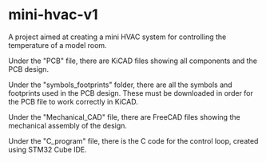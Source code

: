 # mini-hvac-v1
A project aimed at creating a mini HVAC system for controlling the temperature of a model room.


Under the "PCB" file, there are KiCAD files showing all components and the PCB design.

Under the "symbols_footprints" folder, there are all the symbols and footprints used in the PCB design. These must be downloaded in order for the PCB file to work correctly in KiCAD.

Under the "Mechanical_CAD" file, there are FreeCAD files showing the mechanical assembly of the design.

Under the "C_program" file, there is the C code for the control loop, created using STM32 Cube IDE.
